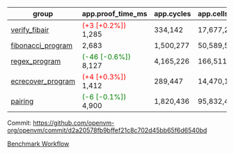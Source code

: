 | group | app.proof_time_ms | app.cycles | app.cells_used | leaf.proof_time_ms | leaf.cycles | leaf.cells_used |
| -- | -- | -- | -- | -- | -- | -- |
| [verify_fibair](https://github.com/openvm-org/openvm/blob/benchmark-results/benchmarks-pr/1549/verify_fibair-d2a20578fb9bffef21c8c702d45bb65f6d6540bd.md) |<span style='color: red'>(+3 [+0.2%])</span> 1,285 |  334,142 |  17,677,298 |- | - | - |
| [fibonacci_program](https://github.com/openvm-org/openvm/blob/benchmark-results/benchmarks-pr/1549/fibonacci-d2a20578fb9bffef21c8c702d45bb65f6d6540bd.md) | 2,683 |  1,500,277 |  50,589,503 |- | - | - |
| [regex_program](https://github.com/openvm-org/openvm/blob/benchmark-results/benchmarks-pr/1549/regex-d2a20578fb9bffef21c8c702d45bb65f6d6540bd.md) |<span style='color: green'>(-46 [-0.6%])</span> 8,127 |  4,165,226 |  166,511,152 |- | - | - |
| [ecrecover_program](https://github.com/openvm-org/openvm/blob/benchmark-results/benchmarks-pr/1549/ecrecover-d2a20578fb9bffef21c8c702d45bb65f6d6540bd.md) |<span style='color: red'>(+4 [+0.3%])</span> 1,412 |  289,447 |  14,470,186 |- | - | - |
| [pairing](https://github.com/openvm-org/openvm/blob/benchmark-results/benchmarks-pr/1549/pairing-d2a20578fb9bffef21c8c702d45bb65f6d6540bd.md) |<span style='color: green'>(-6 [-0.1%])</span> 4,900 |  1,820,436 |  95,832,407 |- | - | - |


Commit: https://github.com/openvm-org/openvm/commit/d2a20578fb9bffef21c8c702d45bb65f6d6540bd

[Benchmark Workflow](https://github.com/openvm-org/openvm/actions/runs/14268728471)

